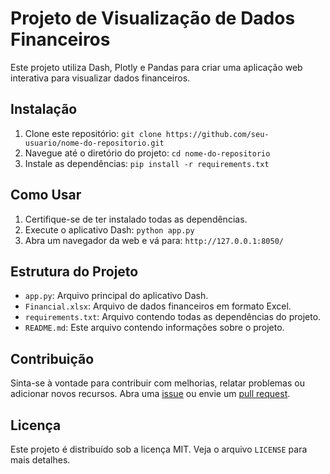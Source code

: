 # Projeto de Visualização de Dados Financeiros

Este projeto utiliza Dash, Plotly e Pandas para criar uma aplicação web interativa para visualizar dados financeiros.

## Instalação

1. Clone este repositório: `git clone https://github.com/seu-usuario/nome-do-repositorio.git`
2. Navegue até o diretório do projeto: `cd nome-do-repositorio`
3. Instale as dependências: `pip install -r requirements.txt`

## Como Usar

1. Certifique-se de ter instalado todas as dependências.
2. Execute o aplicativo Dash: `python app.py`
3. Abra um navegador da web e vá para: `http://127.0.0.1:8050/`

## Estrutura do Projeto

- `app.py`: Arquivo principal do aplicativo Dash.
- `Financial.xlsx`: Arquivo de dados financeiros em formato Excel.
- `requirements.txt`: Arquivo contendo todas as dependências do projeto.
- `README.md`: Este arquivo contendo informações sobre o projeto.

## Contribuição

Sinta-se à vontade para contribuir com melhorias, relatar problemas ou adicionar novos recursos. Abra uma [issue](https://github.com/seu-usuario/nome-do-repositorio/issues) ou envie um [pull request](https://github.com/seu-usuario/nome-do-repositorio/pulls).

## Licença

Este projeto é distribuído sob a licença MIT. Veja o arquivo `LICENSE` para mais detalhes.
